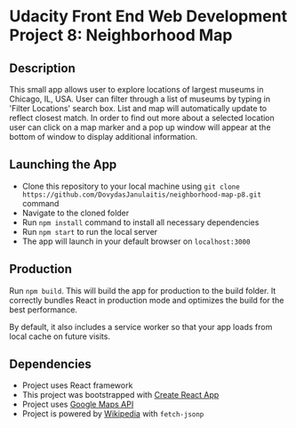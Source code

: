 # Udacity Front End Web Development Project 8: Neighborhood Map

## Description

This small app allows user to explore locations of largest museums in Chicago, IL, USA. User can filter through a list of museums by typing in 'Filter Locations' search box. List and map will automatically update to reflect closest match. In order to find out more about a selected location user can click on a map marker and a pop up window will appear at the bottom of window to display additional information.

## Launching the App
- Clone this repository to your local machine using `git clone https://github.com/DovydasJanulaitis/neighborhood-map-p8.git` command
- Navigate to the cloned folder
- Run `npm install` command to install all necessary dependencies
- Run `npm start` to run the local server
- The app will launch in your default browser on `localhost:3000`

## Production

Run `npm build`. This will build the app for production to the build folder. It correctly bundles React in production mode and optimizes the build for the best performance.

By default, it also includes a service worker so that your app loads from local cache on future visits.

## Dependencies
- Project uses React framework
- This project was bootstrapped with [Create React App](https://github.com/facebookincubator/create-react-app)
- Project uses [Google Maps API](https://developers.google.com/maps/documentation/javascript/tutorial)
- Project is powered by [Wikipedia](https://www.wikipedia.org) with `fetch-jsonp`
